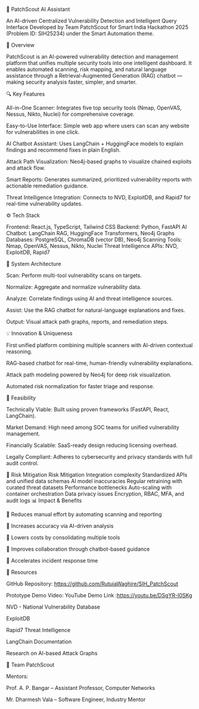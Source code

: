 🧠 PatchScout AI Assistant

An AI-driven Centralized Vulnerability Detection and Intelligent Query Interface
Developed by Team PatchScout for Smart India Hackathon 2025 (Problem ID: SIH25234) under the Smart Automation theme.

🚀 Overview

PatchScout is an AI-powered vulnerability detection and management platform that unifies multiple security tools into one intelligent dashboard.
It enables automated scanning, risk mapping, and natural language assistance through a Retrieval-Augmented Generation (RAG) chatbot — making security analysis faster, simpler, and smarter.

🔍 Key Features

All-in-One Scanner:
Integrates five top security tools (Nmap, OpenVAS, Nessus, Nikto, Nuclei) for comprehensive coverage.

Easy-to-Use Interface:
Simple web app where users can scan any website for vulnerabilities in one click.

AI Chatbot Assistant:
Uses LangChain + HuggingFace models to explain findings and recommend fixes in plain English.

Attack Path Visualization:
Neo4j-based graphs to visualize chained exploits and attack flow.

Smart Reports:
Generates summarized, prioritized vulnerability reports with actionable remediation guidance.

Threat Intelligence Integration:
Connects to NVD, ExploitDB, and Rapid7 for real-time vulnerability updates.

⚙️ Tech Stack

Frontend: React.js, TypeScript, Tailwind CSS
Backend: Python, FastAPI
AI Chatbot: LangChain RAG, HuggingFace Transformers, Neo4j Graphs
Databases: PostgreSQL, ChromaDB (vector DB), Neo4j
Scanning Tools: Nmap, OpenVAS, Nessus, Nikto, Nuclei
Threat Intelligence APIs: NVD, ExploitDB, Rapid7

🧩 System Architecture

Scan: Perform multi-tool vulnerability scans on targets.

Normalize: Aggregate and normalize vulnerability data.

Analyze: Correlate findings using AI and threat intelligence sources.

Assist: Use the RAG chatbot for natural-language explanations and fixes.

Output: Visual attack path graphs, reports, and remediation steps.

💡 Innovation & Uniqueness

First unified platform combining multiple scanners with AI-driven contextual reasoning.

RAG-based chatbot for real-time, human-friendly vulnerability explanations.

Attack path modeling powered by Neo4j for deep risk visualization.

Automated risk normalization for faster triage and response.

🔄 Feasibility

Technically Viable: Built using proven frameworks (FastAPI, React, LangChain).

Market Demand: High need among SOC teams for unified vulnerability management.

Financially Scalable: SaaS-ready design reducing licensing overhead.

Legally Compliant: Adheres to cybersecurity and privacy standards with full audit control.

🧱 Risk Mitigation
Risk	Mitigation
Integration complexity	Standardized APIs and unified data schemas
AI model inaccuracies	Regular retraining with curated threat datasets
Performance bottlenecks	Auto-scaling with container orchestration
Data privacy issues	Encryption, RBAC, MFA, and audit logs
📊 Impact & Benefits

🔹 Reduces manual effort by automating scanning and reporting

🔹 Increases accuracy via AI-driven analysis

🔹 Lowers costs by consolidating multiple tools

🔹 Improves collaboration through chatbot-based guidance

🔹 Accelerates incident response time

📎 Resources

GitHub Repository: https://github.com/RutujaWaghire/SIH_PatchScout

Prototype Demo Video: YouTube Demo
Link :https://youtu.be/DSgYR-I0SKg

NVD - National Vulnerability Database

ExploitDB

Rapid7 Threat Intelligence

LangChain Documentation

Research on AI-based Attack Graphs

👥 Team PatchScout

Mentors:

Prof. A. P. Bangar – Assistant Professor, Computer Networks

Mr. Dharmesh Vala – Software Engineer, Industry Mentor
